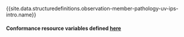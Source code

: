 {{site.data.structuredefinitions.observation-member-pathology-uv-ips-intro.name}}

#### Conformance resource variables defined [here](http://wiki.hl7.org/index.php?title=IG_Publisher_Documentation#Jekyll)
